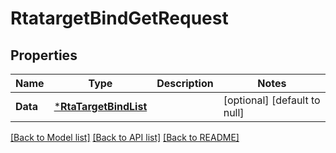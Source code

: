 # RtatargetBindGetRequest

## Properties
Name | Type | Description | Notes
------------ | ------------- | ------------- | -------------
**Data** | [***RtaTargetBindList**](rta_target_bind_list.md) |  | [optional] [default to null]

[[Back to Model list]](../README.md#documentation-for-models) [[Back to API list]](../README.md#documentation-for-api-endpoints) [[Back to README]](../README.md)



